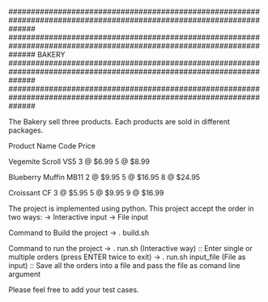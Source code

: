 ######################################################################################################################
######################################################################################################################
                                         BAKERY
######################################################################################################################
######################################################################################################################

The Bakery sell three products. Each products are sold in different packages.

Product Name                Code                   Price

Vegemite Scroll             VS5                    3 @ $6.99
                                                   5 @ $8.99

Blueberry Muffin            MB11                   2 @ $9.95
                                                   5 @ $16.95
                                                   8 @ $24.95

Croissant                   CF                     3 @ $5.95
                                                   5 @ $9.95
                                                   9 @ $16.99


The project is implemented using python. This project accept the order in two ways:
-> Interactive input 
-> File input 

Command to Build the project
-> . build.sh 

Command to run the project
-> . run.sh (Interactive way) :: Enter single or multiple orders (press ENTER twice to exit) 
-> . run.sh input_file (File as input)  :: Save all the orders into a file and pass the file as comand line argument

Please feel free to add your test cases.
